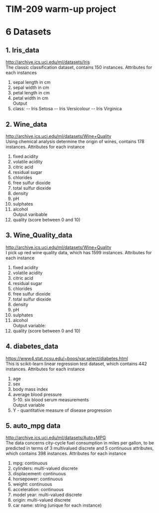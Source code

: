 # TIM-209 warm-up project

# 6 Datasets
## 1. Iris_data
http://archive.ics.uci.edu/ml/datasets/Iris  
The classic classification dataset, contains 150 instances. Attributes for each instances  
1. sepal length in cm 
2. sepal width in cm 
3. petal length in cm 
4. petal width in cm  
Output
5. class:  -- Iris Setosa  -- Iris Versicolour  -- Iris Virginica

## 2. Wine_data
http://archive.ics.uci.edu/ml/datasets/Wine+Quality  
Using chemical analysis determine the origin of wines, contains 178 instances. Attributes for each instance  
1. fixed acidity   
2. volatile acidity   
3. citric acid  
4. residual sugar   
5. chlorides   
6. free sulfur dioxide   
7. total sulfur dioxide   
8. density   
9. pH   
10. sulphates   
11. alcohol   
Output varibable
12. quality (score between 0 and 10)  

## 3. Wine_Quality_data
http://archive.ics.uci.edu/ml/datasets/Wine+Quality  
I pick up red wine quality data, which has 1599 instances. Attributes for each instance  
1. fixed acidity
2. volatile acidity
3. citric acid
4. residual sugar
5. chlorides
6. free sulfur dioxide
7. total sulfur dioxide
8. density
9. pH
10. sulphates
11. alcohol  
Output variable: 
12. quality (score between 0 and 10)

## 4. diabetes_data
https://www4.stat.ncsu.edu/~boos/var.select/diabetes.html  
This is scikit-learn linear regression test dataset, which contains 442 instances. Attributes for each instance  
1. age 
2. sex 
3. body mass index
4. average blood pressure  
5-10. six blood serum measurements  
Output variable
11. Y - quantitative measure of disease progression  

## 5. auto_mpg data
http://archive.ics.uci.edu/ml/datasets/Auto+MPG  
The data concerns city-cycle fuel consumption in miles per gallon, to be predicted in terms of 3 multivalued discrete and 5 continuous attributes, which contains 398 instances. Attributes for each instance  
1. mpg: continuous 
2. cylinders: multi-valued discrete 
3. displacement: continuous 
4. horsepower: continuous 
5. weight: continuous 
6. acceleration: continuous 
7. model year: multi-valued discrete 
8. origin: multi-valued discrete 
9. car name: string (unique for each instance)


